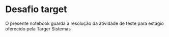 # Desafio target
O presente notebook guarda a resolução da atividade de teste para estágio oferecido pela Targer Sistemas
